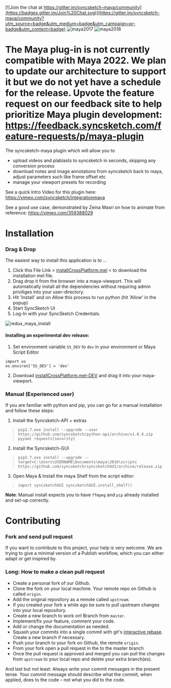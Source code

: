 [![Join the chat at https://gitter.im/syncsketch-maya/community](https://badges.gitter.im/Join%20Chat.svg)](https://gitter.im/syncsketch-maya/community?utm_source=badge&utm_medium=badge&utm_campaign=pr-badge&utm_content=badge)
![maya2017](https://img.shields.io/badge/Maya2017-tested-brightgreen.svg)
![maya2018](https://img.shields.io/badge/Maya2018-tested-brightgreen.svg)

# The Maya plug-in is not currently compatible with Maya 2022.  We plan to update our architecture to support it but we do not yet have a schedule for the release. Upvote the feature request on our feedback site to help prioritize Maya plugin development: https://feedback.syncsketch.com/feature-requests/p/maya-plugin

The syncsketch-maya plugin which will allow you to 
- upload videos and plablasts to syncsketch in seconds, skipping any conversion process
- download notes and image annotations from syncsketch back to maya, adjust parameters such like frame offset etc
- manage your viewport presets for recording

See a quick Intro Video for this plugin here: https://vimeo.com/syncsketch/integrationmaya

See a good use case, demonstrated by Zeina Masri on how to animate from reference: https://vimeo.com/359388029

# Installation

### Drag & Drop

The easiest way to install this application is to ...
1. Click this File Link > [installCrossPlatform.mel](https://github.com/syncsketch/syncsketch-maya/releases/download/release/installCrossPlatformGUI.mel#install) < to download the installation mel file.
2. Drag drop it from the browser into a maya-viewport. 
This will automatically install all the dependencies without requiring admin priviliges into your user-directory.
3. Hit 'Install' and on Allow this process to run python (hit 'Allow' in the popup)
4. Start SyncSketch UI
5. Log-In with your SyncSketch Credentials.

![redux_maya_install](https://user-images.githubusercontent.com/10859650/72236028-0bec0e80-358a-11ea-92da-9fdc698e50e7.gif)

#### Installing an experimental dev release:


1) Set environment variable `SS_DEV` to `dev` in your environment or Maya Script Editor

```
import os
os.environ['SS_DEV'] = 'dev'
```

2) Download [installCrossPlatform.mel-DEV](https://github.com/syncsketch/syncsketch-maya/releases/download/dev/installCrossPlatformGUI.mel#install) and drag it into your maya-viewport.

### Manual (Experienced user)


If you are familiar with python and pip, you can go for a manual installation  and follow these steps:

1. Install the Syncsketch-API + extras
 
> `pip2.7.exe install --upgrade --user https://github.com/syncsketch/python-api/archive/v1.0.4.zip pyyaml requests[security]`

2. Install the Syncsketch-GUI
 
> `pip2.7.exe install --upgrade --target=C:\Users\USERNAME\Documents\maya\2018\scripts https://github.com/syncsketch/syncsketchGUI/archive/release.zip`

3. Open Maya & Install the maya Shelf from the script editor:
> `import syncsketchGUI
syncsketchGUI.install_shelf()`

__Note__: Manual install expects you to have `ffmpeg` and `pip` already installed and set-up correctly.


# Contributing

### Fork and send pull request
If you want to contribute to this project, your help is very welcome. We are trying to give a minimal version of a Publish workflow, which you can either adapt or get inspired by. 


### Long: How to make a clean pull request

- Create a personal fork of our Github.
- Clone the fork on your local machine. Your remote repo on Github is called `origin`.
- Add the original repository as a remote called `upstream`.
- If you created your fork a while ago be sure to pull upstream changes into your local repository.
- Create a new branch to work on! Branch from `master`.
- Implement/fix your feature, comment your code.
- Add or change the documentation as needed.
- Squash your commits into a single commit with git's [interactive rebase](https://help.github.com/articles/interactive-rebase). Create a new branch if necessary.
- Push your branch to your fork on Github, the remote `origin`.
- From your fork open a pull request in the to the master branch
- Once the pull request is approved and merged you can pull the changes from `upstream` to your local repo and delete
your extra branch(es).

And last but not least: Always write your commit messages in the present tense. Your commit message should describe what the commit, when applied, does to the code – not what you did to the code.
